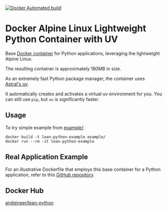 [![Docker Automated build](https://img.shields.io/docker/image-size/andgineer/lean-python)](https://hub.docker.com/r/andgineer/lean-python)

# Docker Alpine Linux Lightweight Python Container with UV

Base [Docker container](https://hub.docker.com/r/andgineer/lean-python) 
for Python applications, leveraging the lightweight Alpine Linux. 

The resulting container is approximately 180MB in size.

As an extremely fast Python package manager, the container uses  
[Astral's uv](https://github.com/astral-sh/uv).

It automatically creates and activates a virtual uv environment for you.
You can still use `pip`, but `uv` is significantly faster.

## Usage

To try simple example from [example/](example/):

    docker build -t lean-python-example example/
    docker run --rm -it lean-python-example

## Real Application Example

For an illustrative Dockerfile that employs this base container for a Python application, 
refer to this [GitHub repository](https://github.com/andgineer/docker-amazon-dash-button-hack/blob/master/Dockerfile).

## Docker Hub

[andgineer/lean-python](https://hub.docker.com/r/andgineer/lean-python)
